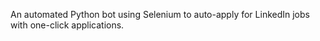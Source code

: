 An automated Python bot using Selenium to auto-apply for LinkedIn jobs with one-click applications.
